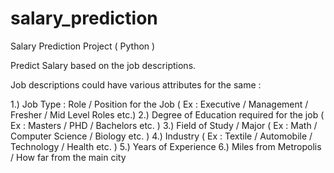 # salary_prediction
Salary Prediction Project ( Python ) 

Predict Salary based on the job descriptions.

Job descriptions could have various attributes for the same :

1.) Job Type : Role /  Position for the Job ( Ex : Executive / Management / Fresher / Mid Level Roles etc.) 
2.) Degree of Education required for the job ( Ex :  Masters / PHD / Bachelors etc. )
3.) Field of Study / Major ( Ex : Math /  Computer Science / Biology etc. )
4.) Industry ( Ex : Textile /  Automobile / Technology / Health etc. )
5.) Years of Experience
6.) Miles from Metropolis / How far from the main city
